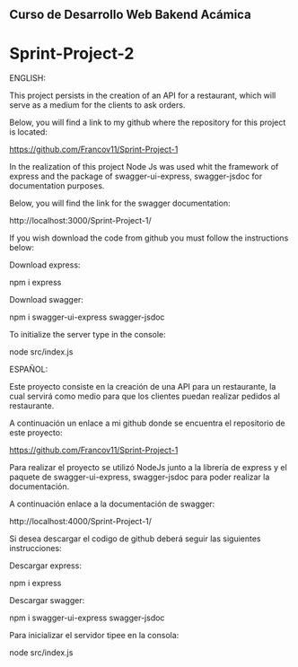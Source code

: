 ## Curso de Desarrollo Web Bakend Acámica

# Sprint-Project-2

ENGLISH:

This project persists in the creation of an API for a restaurant, which will serve as a medium for the clients to ask orders.  

Below, you will find a link to my github where the repository for this project is located:

https://github.com/Francov11/Sprint-Project-1

In the realization of this project Node Js was used whit the framework of express and the package of swagger-ui-express, swagger-jsdoc for documentation purposes.

Below, you will find the link for the swagger documentation:

http://localhost:3000/Sprint-Project-1/

If you wish download the code from github you must follow the instructions below:

Download express:

npm i express

Download swagger:

npm i swagger-ui-express swagger-jsdoc

To initialize the server type in the console:

node src/index.js

ESPAÑOL:

Este proyecto consiste en la creación de una API para un restaurante, la cual servirá como medio para que los clientes puedan realizar pedidos al restaurante.

A continuación un enlace a mi github donde se encuentra el repositorio de este proyecto: 

https://github.com/Francov11/Sprint-Project-1

Para realizar el proyecto se utilizó NodeJs  junto a la librería de express y el paquete de swagger-ui-express, swagger-jsdoc para poder realizar la documentación.

A continuación enlace a la documentación de swagger: 

http://localhost:4000/Sprint-Project-1/

Si desea descargar el codigo de github deberá seguir las siguientes instrucciones:

Descargar express: 

npm i express 

Descargar swagger:

npm i swagger-ui-express swagger-jsdoc

Para inicializar el servidor tipee en la consola:

node src/index.js
